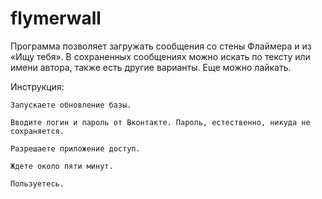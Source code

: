 # flymerwall
Программа позволяет загружать сообщения со стены Флаймера и из «Ищу тебя». В сохраненных сообщениях можно искать по тексту или имени автора, также есть другие варианты. Еще можно лайкать.

Инструкция:

    Запускаете обновление базы.
  
    Вводите логин и пароль от Вконтакте. Пароль, естественно, никуда не сохраняется.
    
    Разрешаете приложение доступ.
  
    Ждете около пяти минут.
  
    Пользуетесь.
